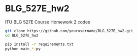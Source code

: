 # BLG_527E_hw2
ITU BLG 527E Course Homework 2 codes


```bash
git clone https://github.com/yourusername/BLG_527E_hw2.git
cd BLG_527E_hw2

pip install -r requirements.txt
python main_*.py
```
